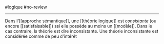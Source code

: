 #logique #no-review 

---

Dans l'[[approche sémantique]], une [[théorie logique]] est _consistante_ (ou encore [[satisfaisable]]) ssi elle possède au moins un [[modèle]]. Dans le cas contraire, la théorie est dire inconsistante.
Une théorie inconsistante est considérée comme de peu d'intérêt

